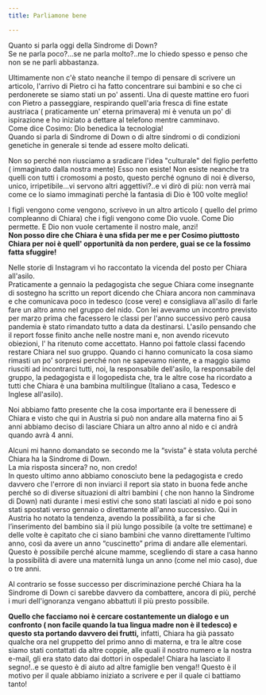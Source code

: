```yaml
---
title: Parliamone bene

---
```

Quanto si parla oggi della Sindrome di Down?  
Se ne parla poco?...se ne parla molto?..me lo chiedo spesso e penso che non se ne parli abbastanza.

Ultimamente non c'è stato neanche il tempo di pensare di scrivere un articolo, l'arrivo di Pietro ci ha fatto concentrare sui bambini e so che ci perdonerete se siamo stati un po' assenti. Una di queste mattine ero fuori con Pietro a passeggiare, respirando quell'aria fresca di fine estate austriaca ( praticamente un' eterna primavera) mi è venuta un po' di ispirazione e ho iniziato a dettare al telefono mentre camminavo.  
Come dice Cosimo: Dio benedica la tecnologia!  
Quando si parla di Sindrome di Down o di altre sindromi o di condizioni genetiche in generale si tende ad essere molto delicati.

Non so perché non riusciamo a sradicare l'idea "culturale" del figlio perfetto ( immaginato dalla nostra mente) Esso non esiste! Non esiste neanche tra quelli con tutti i cromosomi a posto, questo perché ognuno di noi è diverso, unico, irripetibile...vi servono altri aggettivi?..e vi dirò di più: non verrà mai come ce lo siamo immaginati perché la fantasia di Dio è 100 volte meglio!

I figli vengono come vengono, scrivevo in un altro articolo ( quello del primo compleanno di Chiara) che i figli vengono come Dio vuole. Come Dio permette. E Dio non vuole certamente il nostro male, anzi!  
**Non posso dire che Chiara è una sfida per me e per Cosimo piuttosto Chiara per noi è quell' opportunità da non perdere, guai se ce la fossimo fatta sfuggire!**

Nelle storie di Instagram vi ho raccontato la vicenda del posto per Chiara all'asilo.  
Praticamente a gennaio la pedagogista che segue Chiara come insegnante di sostegno ha scritto un report dicendo che Chiara ancora non camminava e che comunicava poco in tedesco (cose vere) e consigliava all'asilo di farle fare un altro anno nel gruppo del nido. Con lei avevamo un incontro previsto per marzo prima che facessero le classi per l'anno successivo però causa pandemia è stato rimandato tutto a data da destinarsi. L'asilo pensando che il report fosse finito anche nelle nostre mani e, non avendo ricevuto obiezioni, l' ha ritenuto come accettato. Hanno poi fattole classi facendo restare Chiara nel suo gruppo. Quando ci hanno comunicato la cosa siamo rimasti un po' sorpresi perché non ne sapevamo niente, e a maggio siamo riusciti ad incontrarci tutti, noi, la responsabile dell'asilo, la responsabile del gruppo, la pedagogista e il logopedista che, tra le altre cose ha ricordato a tutti che Chiara è una bambina multilingue (Italiano a casa, Tedesco e Inglese all'asilo). 

Noi abbiamo fatto presente che la cosa importante era il benessere di Chiara e visto che qui in Austria si può non andare alla materna fino ai 5 anni abbiamo deciso di lasciare Chiara un altro anno al nido e ci andrà quando avrà 4 anni.

Alcuni mi hanno domandato se secondo me la “svista” è stata voluta perché Chiara ha la Sindrome di Down.  
La mia risposta sincera? no, non credo!  
In questo ultimo anno abbiamo conosciuto bene la pedagogista e credo davvero che l'errore di non inviarci il report sia stato in buona fede anche perché so di diverse situazioni di altri bambini ( che non hanno la Sindrome di Down) nati durante i mesi estivi che sono stati lasciati al nido e poi sono stati spostati verso gennaio o direttamente all'anno successivo. Qui in Austria ho notato la tendenza, avendo la possibilità, a far si che l’inserimento del bambino sia il più lungo possibile (a volte tre settimane) e delle volte è capitato che ci siano bambini che vanno direttamente l’ultimo anno, così da avere un anno “cuscinetto” prima di andare alle elementari. Questo è possibile perché alcune mamme, scegliendo di stare a casa hanno la possibilità di avere una maternità lunga un anno (come nel mio caso), due o tre anni.

Al contrario se fosse successo per discriminazione perché Chiara ha la Sindrome di Down ci sarebbe davvero da combattere, ancora di più, perché i muri dell'ignoranza vengano abbattuti il più presto possibile.

  
**Quello che facciamo noi è cercare costantemente un dialogo e un confronto ( non facile quando la tua lingua madre non è il tedesco) e questo sta portando davvero dei frutti,** infatti, Chiara ha già passato qualche ora nel gruppetto del primo anno di materna, e tra le altre cose siamo stati contattati da altre coppie, alle quali il nostro numero e la nostra e-mail, gli era stato dato dai dottori in ospedale! Chiara ha lasciato il segno!..e se questo è di aiuto ad altre famiglie ben venga!! Questo è il motivo per il quale abbiamo iniziato a scrivere e per il quale ci battiamo tanto!